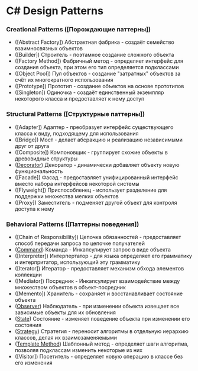 # C# Design Patterns

### Creational Patterns ([Порождающие паттерны])
* ([Abstract Factory]) Абстрактная фабрика - создаёт семейство взаимносвязных объектов
* ([Builder]) Строитель - поэтамное создание сложного объекта
* ([Factory Method]) Фабричный метод - определяет интерфейс для создания объекта, при этом его тип определяется подклассами
* ([Object Pool]) Пул объектов - создание "затратных" объектов за счёт их многократного использования
* ([Prototype]) Прототип - создание объектов на основе прототипов
* ([Singleton]) Одиночка - создаёт единственный экземпляр некоторого класса и предоставляет к нему доступ
### Structural Patterns ([Структурные паттерны])
* ([Adapter]) Адаптер - преобразует интерфейс существующего класса к виду, подходящему для использования
* ([Bridge]) Мост - делает абсракцию и реализацию независимыми друг от друга
* ([Composite]) Компоновщик - группирует схожие объекты в древовидные структуры
* ([Decorator]) Декоратор - динамически добавляет объекту новую функциональность
* ([Facade]) Фасад - предоставляет унифицированный интерфейс вместо набора интерфейсов некоторой системы
* ([Flyweight]) Приспособленец - использует разделение для поддержки множества мелких объектов
* ([Proxy]) Заместитель - подменяет другой объект для контроля доступа к нему
### Behavioral Patterns ([Паттерны поведения])
* ([Chain of Responsibility]) Цепочка обязанностей - предоставляет способ передачи запроса по цепочке получателей
* ([Command]) Команда - Инкапсулирует запрос в виде объекта
* ([Interpreter]) Интерпертатор - для языка определяет его грамматику и интерпритатор, использующий эту грамматику
* ([Iterator]) Итератор - предоставляет механизм обхода элементов коллекции
* ([Mediator]) Посредник - Инкапсулирует взаимодействие между множеством объектов в объект-посредник
* ([Memento]) Хранитель - сохраняет и восстанавливает состояние объекта
* ([Observer]) Наблюдатель - при изменении объекта извещает все зависимые объекты для их обновления
* ([State]) Состояние - изменяет поведение объекта при изменении его состояния
* ([Strategy]) Стратегия - переносит алгоритмы в отдельную иерархию классов, делая их взаимозаменяемыми
* ([Template Method]) Шаблонный метод - определяет шаги алгоритма, позволяя подклассам изменить некоторые из них
* ([Visitor]) Посетитель - определяет новую операцию в классе без его изменения

<!-- [Порождающие паттерны]: https://github.com/TheOctan/ -->
<!-- [Структурные паттерны]: https://github.com/TheOctan/ -->
<!-- [Паттерны поведения]: https://github.com/TheOctan/ -->

<!-- [Abstract Factory]: https://github.com/TheOctan/ -->
<!-- [Builder]: https://github.com/TheOctan/ -->
<!-- [Factory Method]: https://github.com/TheOctan/ -->
<!-- [Object Pool]: https://github.com/TheOctan/ -->
<!-- [Prototype]: https://github.com/TheOctan/ -->
<!-- [Singleton]: https://github.com/TheOctan/ -->
<!-- [Adapter]: https://github.com/TheOctan/ -->
<!-- [Bridge]: https://github.com/TheOctan/ -->
<!-- [Composite]: https://github.com/TheOctan/ -->
[Decorator]: https://github.com/TheOctan/Design-Patterns-CS/tree/master/Structural%20Patterns/Decorator
<!-- [Facade]: https://github.com/TheOctan/ -->
<!-- [Flyweight]: https://github.com/TheOctan/ -->
<!-- [Proxy]: https://github.com/TheOctan/ -->
<!-- [Chain of Responsibility]: https://github.com/TheOctan/ -->
[Command]: https://github.com/TheOctan/Design-Patterns-CS/tree/master/Behavioral%20Patterns/Command
<!-- [Interpreter]: https://github.com/TheOctan/ -->
<!-- [Iterator]: https://github.com/TheOctan/ -->
<!-- [Mediator]: https://github.com/TheOctan/ -->
<!-- [Memento]: https://github.com/TheOctan/ -->
[Observer]: https://github.com/TheOctan/Design-Patterns-CS/tree/master/Behavioral%20Patterns/Observer
[State]: https://github.com/TheOctan/Design-Patterns-CS/tree/master/Behavioral%20Patterns/State
[Strategy]: https://github.com/TheOctan/Design-Patterns-CS/tree/master/Behavioral%20Patterns/Strategy
[Template Method]: https://github.com/TheOctan/Design-Patterns-CS/tree/master/Behavioral%20Patterns/Template%20Method
<!-- [Visitor]: https://github.com/TheOctan/ -->
